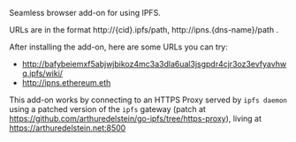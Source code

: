 Seamless browser add-on for using IPFS.

URLs are in the format http://{cid}.ipfs/path, http://ipns.{dns-name}/path .

After installing the add-on, here are some URLs you can try:
* http://bafybeiemxf5abjwjbikoz4mc3a3dla6ual3jsgpdr4cjr3oz3evfyavhwq.ipfs/wiki/
* http://ipns.ethereum.eth

This add-on works by connecting to an HTTPS Proxy served by `ipfs daemon`
using a patched version of the `ipfs` gateway (patch at https://github.com/arthuredelstein/go-ipfs/tree/https-proxy),
living at https://arthuredelstein.net:8500